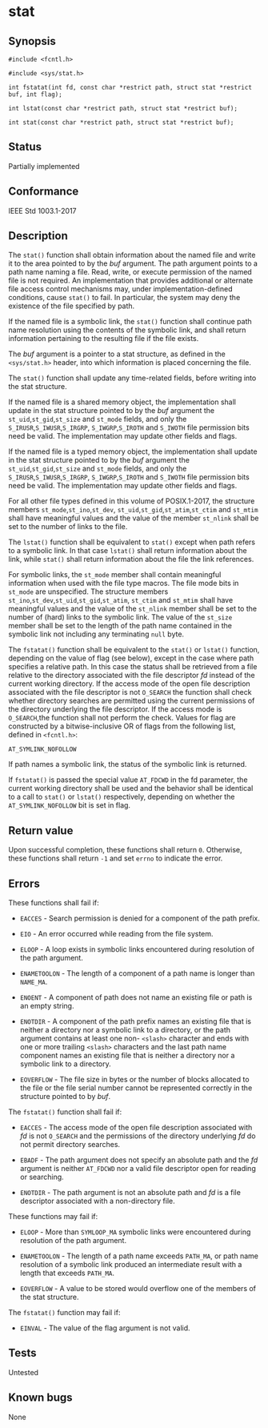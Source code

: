 # stat

## Synopsis

`#include <fcntl.h>`

`#include <sys/stat.h>`

`int fstatat(int fd, const char *restrict path, struct stat *restrict buf, int flag);`

`int lstat(const char *restrict path, struct stat *restrict buf);`

`int stat(const char *restrict path, struct stat *restrict buf);`

## Status

Partially implemented

## Conformance

IEEE Std 1003.1-2017

## Description

The `stat()` function shall obtain information about the named file and write it to the area pointed to by the _buf_
argument. The path argument points to a path name naming a file. Read, write, or execute permission of the named file is
not required. An implementation that provides additional or alternate file access control mechanisms may, under
implementation-defined conditions, cause `stat()` to fail. In particular, the system may deny the existence of the
file specified by path.

If the named file is a symbolic link, the `stat()` function shall continue path name resolution using the contents of
the symbolic link, and shall return information pertaining to the resulting file if the file exists.

The _buf_ argument is a pointer to a stat structure, as defined in the `<sys/stat.h>` header, into which information is
placed concerning the file.

The `stat()` function shall update any time-related fields, before writing into the stat structure.

If the named file is a shared memory object, the implementation shall update in the stat structure pointed to by the
_buf_ argument the `st_uid`,`st_gid`,`st_size` and `st_mode` fields, and only the `S_IRUSR`,`S_IWUSR`,`S_IRGRP`,
`S_IWGRP`,`S_IROTH` and `S_IWOTH` file permission bits need be valid. The implementation may update other fields and
flags.

If the named file is a typed memory object, the implementation shall update in the stat structure pointed to by the
_buf_ argument the `st_uid`,`st_gid`,`st_size` and `st_mode` fields, and only the `S_IRUSR`,`S_IWUSR`,`S_IRGRP`,
`S_IWGRP`,`S_IROTH` and `S_IWOTH` file permission bits need be valid. The implementation may update other fields and
flags.

For all other file types defined in this volume of POSIX.1-2017, the structure members `st_mode`,`st_ino`,`st_dev`,
`st_uid`,`st_gid`,`st_atim`,`st_ctim` and `st_mtim` shall have meaningful values and the value of the member `st_nlink`
shall be set to the number of links to the file.

The `lstat()` function shall be equivalent to `stat()` except when path refers to a symbolic link. In that case
`lstat()` shall return information about the link, while `stat()` shall return information about the file the link
references.

For symbolic links, the `st_mode` member shall contain meaningful information when used with the file type macros.
The file mode bits in `st_mode` are unspecified. The structure members `st_ino`,`st_dev`,`st_uid`,`st_gid`,`st_atim`,
`st_ctim` and `st_mtim` shall have meaningful values and the value of the `st_nlink` member shall be set to the number
of (hard) links to the symbolic link. The value of the `st_size` member shall be set to the length of the path name
contained in the symbolic link not including any terminating `null` byte.

The `fstatat()` function shall be equivalent to the `stat()` or `lstat()` function, depending on the value of flag
(see below), except in the case where path specifies a relative path. In this case the status shall be retrieved from a
file relative to the directory associated with the file descriptor _fd_ instead of the current working directory. If the
access mode of the open file description associated with the file descriptor is not `O_SEARCH` the function shall check
whether directory searches are permitted using the current permissions of the directory underlying the file descriptor.
If the access mode is `O_SEARCH`,the function shall not perform the check. Values for flag are constructed by a
bitwise-inclusive OR of flags from the following list, defined in `<fcntl.h>`:

`AT_SYMLINK_NOFOLLOW`

If path names a symbolic link, the status of the symbolic link is returned.

If `fstatat()` is passed the special value `AT_FDCWD` in the fd parameter, the current working directory shall be used
and the behavior shall be identical to a call to `stat()` or `lstat()` respectively, depending on whether the
`AT_SYMLINK_NOFOLLOW` bit is set in flag.

## Return value

Upon successful completion, these functions shall return `0`. Otherwise, these functions shall return `-1` and set
`errno` to indicate the error.

## Errors

These functions shall fail if:

* `EACCES` - Search permission is denied for a component of the path prefix.

* `EIO` - An error occurred while reading from the file system.

* `ELOOP` - A loop exists in symbolic links encountered during resolution of the path argument.

* `ENAMETOOLON` - The length of a component of a path name is longer than `NAME_MA`.

* `ENOENT` - A component of path does not name an existing file or path is an empty string.

* `ENOTDIR` - A component of the path prefix names an existing file that is neither a directory nor a symbolic link to a
directory, or the path argument contains at least one non- `<slash>` character and ends with one or more trailing
`<slash>` characters and the last path name component names an existing file that is neither a directory nor a symbolic
link to a directory.

* `EOVERFLOW` - The file size in bytes or the number of blocks allocated to the file or the file serial number cannot be
represented correctly in the structure pointed to by _buf_.

The `fstatat()` function shall fail if:

* `EACCES` - The access mode of the open file description associated with _fd_ is not `O_SEARCH` and the permissions of
the directory underlying _fd_ do not permit directory searches.

* `EBADF` - The path argument does not specify an absolute path and the _fd_ argument is neither `AT_FDCWD` nor a valid
file descriptor open for reading or searching.

* `ENOTDIR` - The path argument is not an absolute path and _fd_ is a file descriptor associated with a non-directory
file.

These functions may fail if:

* `ELOOP` - More than `SYMLOOP_MA` symbolic links were encountered during resolution of the path argument.

* `ENAMETOOLON` - The length of a path name exceeds `PATH_MA`, or path name resolution of a symbolic link produced an
intermediate result with a length that exceeds `PATH_MA`.

* `EOVERFLOW` - A value to be stored would overflow one of the members of the stat structure.

The `fstatat()` function may fail if:

* `EINVAL` - The value of the flag argument is not valid.

## Tests

Untested

## Known bugs

None
